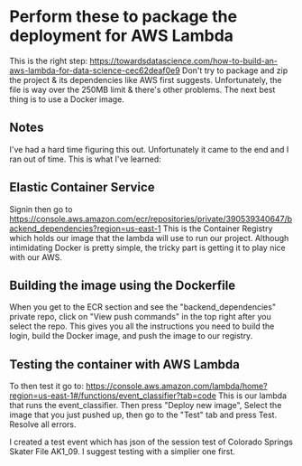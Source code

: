 # Perform these to package the deployment for AWS Lambda


This is the right step: https://towardsdatascience.com/how-to-build-an-aws-lambda-for-data-science-cec62deaf0e9
Don't try to package and zip the project & its dependencies like AWS first suggests. Unfortunately, the file is way over the 250MB limit & there's other problems. The next best thing is to use a Docker image.

## Notes
I've had a hard time figuring this out. Unfortunately it came to the end and I ran out of time. This is what I've learned:

## Elastic Container Service
Signin then go to https://console.aws.amazon.com/ecr/repositories/private/390539340647/backend_dependencies?region=us-east-1
This is the Container Registry which holds our image that the lambda will use to run our project.
Although intimidating Docker is pretty simple, the tricky part is getting it to play nice with our AWS.

## Building the image using the Dockerfile
When you get to the ECR section and see the "backend_dependencies" private repo, click on "View push commands" in the top right after you select the repo. This gives you all the instructions you need to build the login, build the Docker image, and push the image to our registry. 

## Testing the container with AWS Lambda
To then test it go to: https://console.aws.amazon.com/lambda/home?region=us-east-1#/functions/event_classifier?tab=code
This is our lambda that runs the event_classifier. Then press "Deploy new image", Select the image that you just pushed up, then go to the "Test" tab and press Test. Resolve all errors. 

I created a test event which has json of the session test of Colorado Springs Skater File AK1_09. I suggest testing with a simplier one first.


